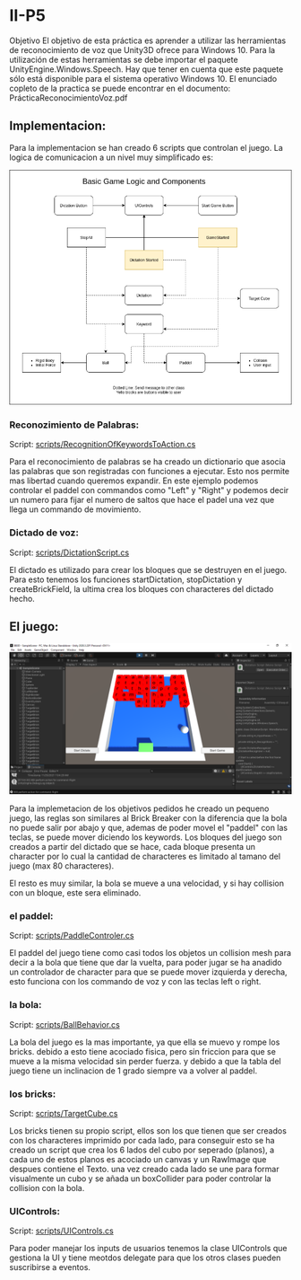 # II-P5

Objetivo El objetivo de esta práctica es aprender a utilizar las herramientas de reconocimiento de voz que Unity3D ofrece para Windows 10. Para la utilización de estas herramientas se debe importar el paquete UnityEngine.Windows.Speech. Hay que tener en cuenta que este paquete sólo está disponible para el sistema operativo Windows 10. El enunciado copleto de la practica se puede encontrar en el documento: PrácticaReconocimientoVoz.pdf

## Implementacion:

Para la implementacion se han creado 6 scripts que controlan el juego. La logica de comunicacion a un nivel muy simplificado es:

![gamelogic](./img/brickBreakerLogic.png)

### Reconozimiento de Palabras:

Script: [scripts/RecognitionOfKeywordsToAction.cs](scripts/RecognitionOfKeywordsToAction.cs)

Para el reconocimiento de palabras se ha creado un dictionario que asocia las palabras que son registradas con funciones a ejecutar. Esto nos permite mas libertad cuando queremos expandir. En este ejemplo podemos controlar el paddel con commandos como "Left" y "Right" y podemos decir un numero para fijar el numero de saltos que hace el padel una vez que llega un commando de movimiento.

### Dictado de voz:

Script: [scripts/DictationScript.cs](scripts/DictationScript.cs)
 
El dictado es utilizado para crear los bloques que se destruyen en el juego. Para esto tenemos los funciones startDictation, stopDictation y createBrickField, la ultima crea los bloques con characteres del dictado hecho.

## El juego:

![game table](./img/bb3.png)

Para la implemetacion de los objetivos pedidos he creado un pequeno juego, las reglas son similares al Brick Breaker con la diferencia que la bola no puede salir por abajo y que, ademas de poder movel el "paddel" con las teclas, se puede mover diciendo los keywords. Los bloques del juego son creados a partir del dictado que se hace, cada bloque presenta un character por lo cual la cantidad de characteres es limitado al tamano del juego (max 80 characteres).

El resto es muy similar, la bola se mueve a una velocidad, y si hay collision con un bloque, este sera eliminado.

### el paddel:

Script: [scripts/PaddleControler.cs](scripts/PaddleControler.cs)

El paddel del juego tiene como casi todos los objetos un collision mesh para decir a la bola que tiene que dar la vuelta, para poder jugar se ha anadido un controlador de character para que se puede mover izquierda y derecha, esto funciona con los commando de voz y con las teclas left o right.

### la bola:

Script: [scripts/BallBehavior.cs](scripts/BallBehavior.cs)

La bola del juego es la mas importante, ya que ella se muevo y rompe los bricks. debido a esto tiene acociado fisica, pero sin friccion para que se mueve a la misma velocidad sin perder fuerza. y debido a que la tabla del juego tiene un inclinacion de 1 grado siempre va a volver al paddel.

### los bricks:

Script: [scripts/TargetCube.cs](scripts/TargetCube.cs)

Los bricks tienen su propio script, ellos son los que tienen que ser creados con los characteres imprimido por cada lado, para conseguir esto se ha creado un script que crea los 6 lados del cubo por seperado (planos), a cada uno de estos planos es acociado un canvas y un RawImage que despues contiene el Texto. una vez creado cada lado se une para formar visualmente un cubo y se añada un boxCollider para poder controlar la collision con la bola.

### UIControls:

Script: [scripts/UIControls.cs](scripts/UIControls.cs)

Para poder manejar los inputs de usuarios tenemos la clase UIControls que gestiona la UI y tiene meotdos delegate para que los otros clases pueden suscribirse a eventos.
